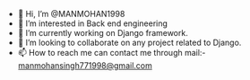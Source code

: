 - 👋 Hi, I’m @MANMOHAN1998
- 👀 I’m interested in Back end engineering
- 🌱 I’m currently working on Django framework.
- 💞️ I’m looking to collaborate on any project related to Django.
- 📫 How to reach me can contact me through mail:-</em>manmohansingh771998@gmail.com</em> 

<!---
MANMOHAN1998/MANMOHAN1998 is a ✨ special ✨ repository because its `README.md` (this file) appears on your GitHub profile.
You can click the Preview link to take a look at your changes.
--->
